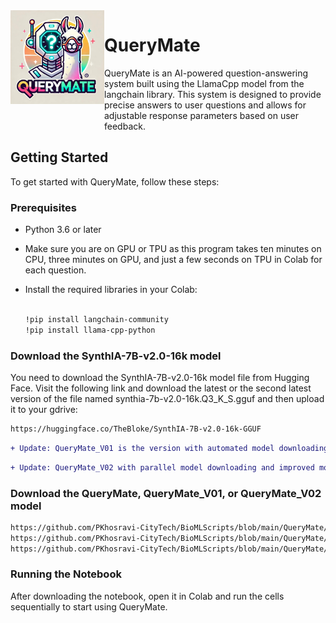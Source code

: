 <img src="https://github.com/PKhosravi-CityTech/BioMLScripts/raw/main/Images/QueryMate.jpeg" alt="QueryMate" width="150" height="150" align="left" style="margin-bottom: 40px;">

# QueryMate

QueryMate is an AI-powered question-answering system built using the LlamaCpp model from the langchain library. This system is designed to provide precise answers to user questions and allows for adjustable response parameters based on user feedback.



## Getting Started

To get started with QueryMate, follow these steps:

### Prerequisites

- Python 3.6 or later
- Make sure you are on GPU or TPU as this program takes ten minutes on CPU, three minutes on GPU, and just a few seconds on TPU in Colab for each question.
- Install the required libraries in your Colab:

  ```bash

  !pip install langchain-community
  !pip install llama-cpp-python

  ```

### Download the SynthIA-7B-v2.0-16k model

You need to download the SynthIA-7B-v2.0-16k model file from Hugging Face. 
Visit the following link and download the latest or the second latest version of the file 
named synthia-7b-v2.0-16k.Q3_K_S.gguf and then upload it to your gdrive:

  ```bash
  https://huggingface.co/TheBloke/SynthIA-7B-v2.0-16k-GGUF
  ```
```diff
+ Update: QueryMate_V01 is the version with automated model downloading.
```
```diff
+ Update: QueryMate_V02 with parallel model downloading and improved model file.
```

### Download the QueryMate, QueryMate_V01, or QueryMate_V02 model
```bash
https://github.com/PKhosravi-CityTech/BioMLScripts/blob/main/QueryMate/QueryMate.ipynb
https://github.com/PKhosravi-CityTech/BioMLScripts/blob/main/QueryMate/QueryMate_V01.ipynb
https://github.com/PKhosravi-CityTech/BioMLScripts/blob/main/QueryMate/QueryMate_V02.ipynb
```
### Running the Notebook
After downloading the notebook, open it in Colab and run the cells sequentially to start using QueryMate.
